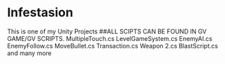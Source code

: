 # Infestasion
This is one of my Unity Projects
##ALL SCIPTS CAN BE FOUND IN GV GAME/GV SCRIPTS.
MultipleTouch.cs
LevelGameSystem.cs
EnemyAI.cs
EnemyFollow.cs
MoveBullet.cs
Transaction.cs
Weapon 2.cs
BlastScript.cs
and many more
